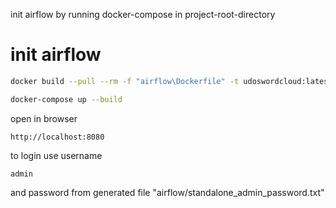 init airflow by running docker-compose in project-root-directory

# init airflow

```sh
docker build --pull --rm -f "airflow\Dockerfile" -t udoswordcloud:latest "airflow"
```



```sh
docker-compose up --build
```

open in browser

```
http://localhost:8080
```

to login use username

```
admin
```

and password from generated file "airflow/standalone_admin_password.txt"